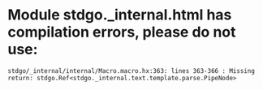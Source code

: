 # Module stdgo._internal.html has compilation errors, please do not use:
```
stdgo/_internal/internal/Macro.macro.hx:363: lines 363-366 : Missing return: stdgo.Ref<stdgo._internal.text.template.parse.PipeNode>

```

